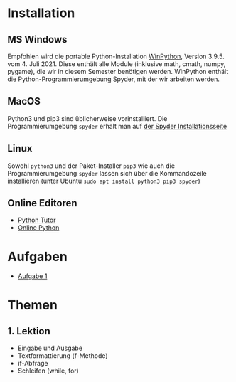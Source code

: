 # Installation

## MS Windows

Empfohlen wird die portable Python-Installation [WinPython](https://github.com/winpython/winpython), Version 3.9.5. vom 4. Juli 2021. Diese enthält alle Module (inklusive math, cmath, numpy, pygame), die wir in diesem Semester benötigen werden. WinPython enthält die Python-Programmierumgebung Spyder, mit der wir arbeiten werden.

## MacOS

Python3 und pip3 sind üblicherweise vorinstalliert. Die Programmierumgebung `spyder` erhält man auf [der Spyder Installationsseite](https://docs.spyder-ide.org/current/installation.html)

## Linux

Sowohl `python3` und der Paket-Installer `pip3` wie auch die Programmierumgebung `spyder` lassen sich über die Kommandozeile installieren (unter Ubuntu `sudo apt install python3 pip3 spyder`)

## Online Editoren

- [Python Tutor](https://pythontutor.com/)
- [Online Python](https://www.online-python.com/)

# Aufgaben
- [Aufgabe 1](https://classroom.github.com/a/UNwqoiUj)

# Themen

## 1. Lektion 
- Eingabe und Ausgabe
- Textformattierung (f-Methode)
- if-Abfrage
- Schleifen (while, for)
